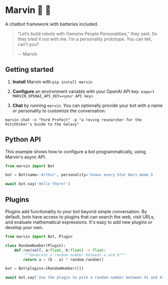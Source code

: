 #  Marvin 🤖 💬

A chatbot framework with batteries included.

> "Let’s build robots with Genuine People Personalities," they said. So they tried it out with me. I’m a personality prototype. You can tell, can’t you?
>
> -- Marvin

## Getting started

1. **Install** Marvin with `pip install marvin`

2. **Configure** an environment variable with your OpenAI API key: `export MARVIN_OPENAI_API_KEY=<your API key>`

3. **Chat** by running `marvin`. You can optionally provide your bot with a name or personality to customize the conversation:

```shell
marvin chat -n "Ford Prefect" -p "a roving researcher for the Hitchhiker's Guide to the Galaxy"
```


## Python API

This example shows how to configure a bot programmatically, using Marvin's async API.

```python
from marvin import Bot

bot = Bot(name='Arthur', personality='knows every Star Wars meme')

await bot.say('Hello there!')
```

## Plugins

Plugins add functionality to your bot beyond simple conversation. By default, bots have access to plugins that can search the web, visit URLs, and evaluate mathematical expressions. It's easy to add new plugins or develop your own.

```python
from marvin import Bot, Plugin

class RandomNumber(Plugin):
    def run(self, a:float, b:float) -> float:
        """Generate a random number between a and b"""
        return a + (b - a) * random.random()

bot = Bot(plugins=[RandomNumber()])

await bot.say('Use the plugin to pick a random number between 41 and 43')
```
